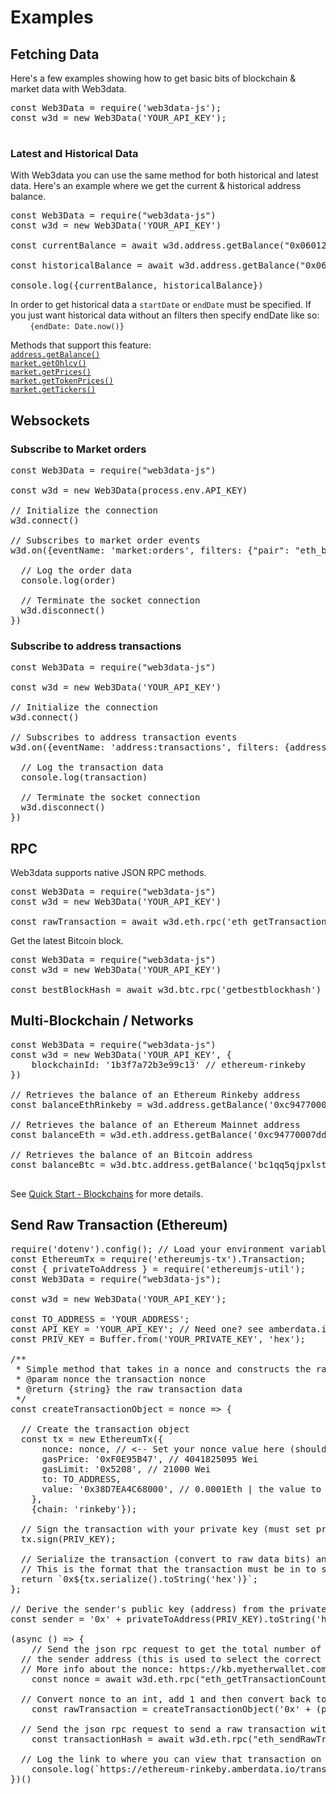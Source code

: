 # Examples

## Fetching Data

Here's a few examples showing how to get basic bits of blockchain & market data with Web3data.

<pre class="runkit-element">
const Web3Data = require('web3data-js');
const w3d = new Web3Data('YOUR_API_KEY');

</pre>

### Latest and Historical Data
With Web3data you can use the same method for both historical and latest data.
Here's an example where we get the current & historical address balance.

<pre class="runkit-element">
const Web3Data = require("web3data-js")
const w3d = new Web3Data('YOUR_API_KEY')

const currentBalance = await w3d.address.getBalance("0x06012c8cf97bead5deae237070f9587f8e7a266d", {includePrice: true})

const historicalBalance = await w3d.address.getBalance("0x06012c8cf97bead5deae237070f9587f8e7a266d", {startDate: 1556184430})

console.log({currentBalance, historicalBalance})
</pre>

In order to get historical data a `startDate` or `endDate` must be specified.
If you just want historical data without an filters then specify endDate like so:<br>
&nbsp;&nbsp;&nbsp;&nbsp;&nbsp;&nbsp;&nbsp;&nbsp;`{endDate: Date.now()}`

Methods that support this feature:<br>
[`address.getBalance()`]()<br>
[`market.getOhlcv()`]()<br>
[`market.getPrices()`]()<br>
[`market.getTokenPrices()`]()<br>
[`market.getTickers()`]()<br>

## Websockets

### Subscribe to Market orders

<pre class="runkit-element">
const Web3Data = require("web3data-js")

const w3d = new Web3Data(process.env.API_KEY)

// Initialize the connection
w3d.connect()

// Subscribes to market order events
w3d.on({eventName: 'market:orders', filters: {"pair": "eth_btc", "exchange":"gdax"}}, order => {

  // Log the order data
  console.log(order)

  // Terminate the socket connection
  w3d.disconnect()
})
</pre>

### Subscribe to address transactions
<pre class="runkit-element">
const Web3Data = require("web3data-js")

const w3d = new Web3Data('YOUR_API_KEY')

// Initialize the connection
w3d.connect()

// Subscribes to address transaction events                   Bat token
w3d.on({eventName: 'address:transactions', filters: {address: "0x0d8775f648430679a709e98d2b0cb6250d2887ef"}}, transaction => {

  // Log the transaction data
  console.log(transaction)

  // Terminate the socket connection
  w3d.disconnect()
})
</pre>

## RPC
Web3data supports native JSON RPC methods.

<pre class="runkit-element">
const Web3Data = require("web3data-js")
const w3d = new Web3Data('YOUR_API_KEY')

const rawTransaction = await w3d.eth.rpc('eth_getTransactionByHash', "0x49fcde4addd7b32f020988b950eb4b1050268b9140935cc85dae64556ab9f408")
</pre>


Get the latest Bitcoin block.
<pre class="runkit-element">
const Web3Data = require("web3data-js")
const w3d = new Web3Data('YOUR_API_KEY')

const bestBlockHash = await w3d.btc.rpc('getbestblockhash')
</pre>

## Multi-Blockchain / Networks

<pre class="runkit-element">
const Web3Data = require("web3data-js")
const w3d = new Web3Data('YOUR_API_KEY', {
    blockchainId: '1b3f7a72b3e99c13' // ethereum-rinkeby
})

// Retrieves the balance of an Ethereum Rinkeby address
const balanceEthRinkeby = w3d.address.getBalance('0xc94770007dda54cF92009BFF0dE90c06F603a09f')

// Retrieves the balance of an Ethereum Mainnet address
const balanceEth = w3d.eth.address.getBalance('0xc94770007dda54cF92009BFF0dE90c06F603a09f')

// Retrieves the balance of an Bitcoin address
const balanceBtc = w3d.btc.address.getBalance('bc1qq5qjpxlst29l33jcu368xrh24vr2869x8trlrk')

</pre>

See [Quick Start - Blockchains](quick-start.md#blockchains) for more details.

## Send Raw Transaction (Ethereum)

<pre class="runkit-element">
require('dotenv').config(); // Load your environment variables with 'dotenv'
const EthereumTx = require('ethereumjs-tx').Transaction;
const { privateToAddress } = require('ethereumjs-util');
const Web3Data = require("web3data-js");

const w3d = new Web3Data('YOUR_API_KEY');

const TO_ADDRESS = 'YOUR_ADDRESS';
const API_KEY = 'YOUR_API_KEY'; // Need one? see amberdata.io/onboarding
const PRIV_KEY = Buffer.from('YOUR_PRIVATE_KEY', 'hex');

/**
 * Simple method that takes in a nonce and constructs the raw transaction
 * @param nonce the transaction nonce
 * @return {string} the raw transaction data
 */
const createTransactionObject = nonce => {

  // Create the transaction object
  const tx = new EthereumTx({
      nonce: nonce, // <-- Set your nonce value here (should increment for every transaction)
      gasPrice: '0xF0E95B47', // 4041825095 Wei
      gasLimit: '0x5208', // 21000 Wei
      to: TO_ADDRESS,
      value: '0x38D7EA4C68000', // 0.0001Eth | the value to send
    },
    {chain: 'rinkeby'});

  // Sign the transaction with your private key (must set private key in .env file)
  tx.sign(PRIV_KEY);

  // Serialize the transaction (convert to raw data bits) and then convert to hex
  // This is the format that the transaction must be in to send a raw transaction.
  return `0x${tx.serialize().toString('hex')}`;
};

// Derive the sender's public key (address) from the private key
const sender = '0x' + privateToAddress(PRIV_KEY).toString('hex');

(async () => {
    // Send the json rpc request to get the total number of transactions of
  // the sender address (this is used to select the correct nonce).
  // More info about the nonce: https://kb.myetherwallet.com/en/transactions/what-is-nonce/
    const nonce = await w3d.eth.rpc("eth_getTransactionCount", [sender, "latest"]);

  // Convert nonce to an int, add 1 and then convert back to hex
    const rawTransaction = createTransactionObject('0x' + (parseInt(nonce) + 1).toString(16));

  // Send the json rpc request to send a raw transaction with the object we just created
    const transactionHash = await w3d.eth.rpc("eth_sendRawTransaction", rawTransaction);

  // Log the link to where you can view that transaction on amberdata.io
    console.log(`https://ethereum-rinkeby.amberdata.io/transactions/0x${transactionHash}`);
})()
</pre>

